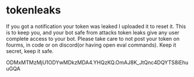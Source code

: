 # tokenleaks
If you got a notification your token was leaked I uploaded it to reset it. This is to keep you, and your bot safe from attacks token leaks give any user complete access to your bot. Please take care to not post your token on fourms, in code or on discord(or having open eval commands). Keep it secret, keep it safe.

ODMxMTMzMjU1ODYwMDkzMDA4.YHQzKQ.OmAJ8K_JtQnc4DQYTS8iEhuuGQA
